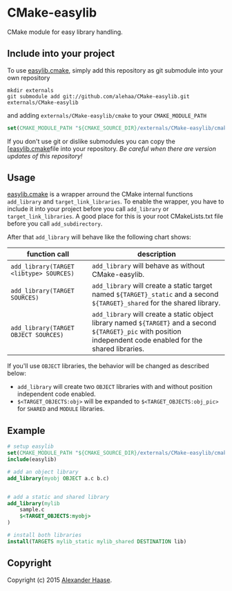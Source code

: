 # CMake-easylib

CMake module for easy library handling.



## Include into your project

To use [easylib.cmake](cmake/easylib.cmake), simply add this repository as git submodule into your own repository
```Shell
mkdir externals
git submodule add git://github.com/alehaa/CMake-easylib.git externals/CMake-easylib
```
and adding ```externals/CMake-easylib/cmake``` to your ```CMAKE_MODULE_PATH```
```CMake
set(CMAKE_MODULE_PATH "${CMAKE_SOURCE_DIR}/externals/CMake-easylib/cmake" ${CMAKE_MODULE_PATH})
```

If you don't use git or dislike submodules you can copy the [[easylib.cmake](cmake/easylib.cmake)file into your repository. *Be careful when there are version updates of this repository!*


## Usage

[easylib.cmake](cmake/easylib.cmake) is a wrapper arround the CMake internal functions ```add_library``` and ```target_link_libraries```. To enable the wrapper, you have to include it into your project before you call ```add_library``` or ```target_link_libraries```. A good place for this is your root CMakeLists.txt file before you call ```add_subdirectory```.

After that ```add_library``` will behave like the following chart shows:

| function call  | description |
|---------|-------------|
|```add_library(TARGET <libtype> SOURCES)```|```add_library``` will behave as without CMake-easylib.|
|```add_library(TARGET SOURCES)```|```add_library``` will create a static target named ```${TARGET}_static``` and a second ```${TARGET}_shared``` for the shared library.|
|```add_library(TARGET OBJECT SOURCES)```|```add_library``` will create a static object library named ```${TARGET}``` and a second ```${TARGET}_pic``` with position independent code enabled for the shared libraries.|

If you'll use ```OBJECT``` libraries, the behavior will be changed as described below:

* ```add_library``` will create two ```OBJECT``` libraries with and without position independent code enabled.
* ```$<TARGET_OBJECTS:obj>``` will be expanded to ```$<TARGET_OBJECTS:obj_pic>``` for ```SHARED``` and ```MODULE``` libraries.


## Example

```CMake
# setup easylib
set(CMAKE_MODULE_PATH "${CMAKE_SOURCE_DIR}/externals/CMake-easylib/cmake" ${CMAKE_MODULE_PATH})
include(easylib)

# add an object library
add_library(myobj OBJECT a.c b.c)


# add a static and shared library
add_library(mylib
	sample.c
	$<TARGET_OBJECTS:myobj>
)

# install both libraries
install(TARGETS mylib_static mylib_shared DESTINATION lib)
```

## Copyright

Copyright (c) 2015 [Alexander Haase](alexander.haase@rwth-aachen.de).
